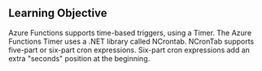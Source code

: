 ## Learning Objective

Azure Functions supports time-based triggers, using a Timer.
The Azure Functions Timer uses a .NET library called NCrontab.
NCronTab supports five-part or six-part cron expressions. 
Six-part cron expressions add an extra "seconds" position at the beginning.
